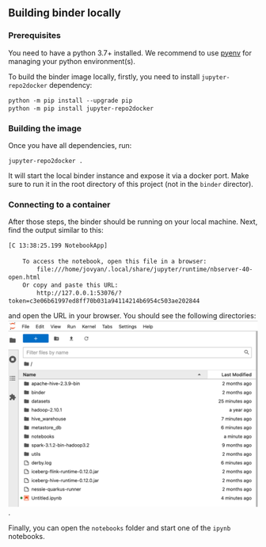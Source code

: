 ## Building binder locally

### Prerequisites
You need to have a python 3.7+ installed. 
We recommend to use [pyenv](https://github.com/pyenv/pyenv) for managing your python environment(s). 

To build the binder image locally, firstly, you need to install `jupyter-repo2docker` dependency:

```shell
python -m pip install --upgrade pip
python -m pip install jupyter-repo2docker
```

### Building the image
Once you have all dependencies, run:

```shell
jupyter-repo2docker .
```
It will start the local binder instance and expose it via a docker port. 
Make sure to run it in the root directory of this project (not in the `binder` director). 

### Connecting to a container
After those steps, the binder should be running on your local machine.
Next, find the output similar to this:
```shell
[C 13:38:25.199 NotebookApp] 
    
    To access the notebook, open this file in a browser:
        file:///home/jovyan/.local/share/jupyter/runtime/nbserver-40-open.html
    Or copy and paste this URL:
        http://127.0.0.1:53076/?token=c3e06b61997ed8ff70b031a94114214b6954c503ae202844
```
and open the URL in your browser. You should see the following directories:
![Top View](top_view.png).

Finally, you can open the `notebooks` folder and start one of the `ipynb` notebooks.